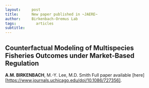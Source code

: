 ```yaml
---
layout:     post
title:      New paper published in ~JAERE~
author:     Birkenbach-Oremus Lab
tags: 		  articles
subtitle:  	
---
```

<!-- Start Writing Below in Markdown -->
## Counterfactual Modeling of Multispecies Fisheries Outcomes under Market-Based Regulation
**A.M. BIRKENBACH**, M.-Y. Lee, M.D. Smith
Full paper available [here][https://www.journals.uchicago.edu/doi/10.1086/727356].
